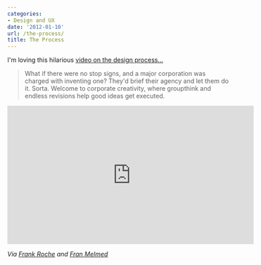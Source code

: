 ```yaml
---
categories:
- Design and UX
date: '2012-01-10'
url: /the-process/
title: The Process
---
```


I'm loving this hilarious <a href="https://www.youtube.com/watch?v=Wac3aGn5twc">video on the design process...</a>

<blockquote>What if there were no stop signs, and a major corporation was charged with inventing one? They'd brief their agency and let them do it. Sorta. Welcome to corporate creativity, where groupthink and endless revisions help good ideas get executed.</blockquote>

<div class="fluid-vids"><iframe class="alignc" width="560" height="315" src="https://www.youtube.com/embed/Wac3aGn5twc" frameborder="0" allowfullscreen></iframe></div>

<em>Via <a href="https://twitter.com/frankroche">Frank Roche</a> and <a href="http://www.freerangecomm.com/2011/12/the-creative-process-or-kill-me-now/">Fran Melmed</a></em>